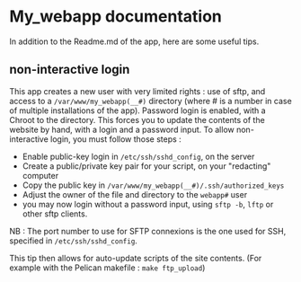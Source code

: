 # My_webapp documentation
In addition to the Readme.md of the app, here are some useful tips.
## non-interactive login
This app creates a new user with very limited rights : use of sftp, and access to a `/var/www/my_webapp(__#)` directory (where # is a number in case of multiple installations of the app). Password login is enabled, with a Chroot to the directory. This forces you to update the contents of the website by hand, with a login and a password input.
To allow non-interactive login, you must follow those steps :
- Enable public-key login in `/etc/ssh/sshd_config`, on the server
- Create a public/private key pair for your script, on your "redacting" computer
- Copy the public key in `/var/www/my_webapp(__#)/.ssh/authorized_keys`
- Adjust the owner of the file and directory to the `webapp#` user
- you may now login without a password input, using  `sftp -b`, `lftp` or other sftp clients.

NB : The port number to use for SFTP connexions is the one used for SSH, specified in `/etc/ssh/sshd_config`.

This tip then allows for auto-update scripts of the site contents. (For example with the Pelican makefile : `make ftp_upload`)
